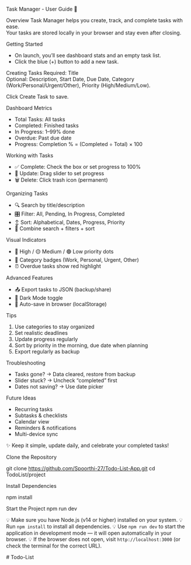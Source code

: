 Task Manager - User Guide 🎯

Overview
Task Manager helps you create, track, and complete tasks with ease.  
Your tasks are stored locally in your browser and stay even after closing.



Getting Started
- On launch, you’ll see dashboard stats and an empty task list.  
- Click the blue (+) button to add a new task.



Creating Tasks
Required: Title  
Optional: Description, Start Date, Due Date, Category (Work/Personal/Urgent/Other), Priority (High/Medium/Low).  

Click Create Task to save.



Dashboard Metrics
- Total Tasks: All tasks  
- Completed: Finished tasks  
- In Progress: 1–99% done  
- Overdue: Past due date  
- Progress: Completion % = (Completed ÷ Total) × 100  



Working with Tasks
- ✅ Complete: Check the box or set progress to 100%  
- 🔄 Update: Drag slider to set progress  
- 🗑 Delete: Click trash icon (permanent)  



Organizing Tasks
- 🔍 Search by title/description  
- 🎛 Filter: All, Pending, In Progress, Completed  
- ↕️ Sort: Alphabetical, Dates, Progress, Priority  
- 🔗 Combine search + filters + sort  



Visual Indicators
- 🔴 High / 🟡 Medium / 🟢 Low priority dots  
- 📌 Category badges (Work, Personal, Urgent, Other)  
- ⏰ Overdue tasks show red highlight  



Advanced Features
- 📤 Export tasks to JSON (backup/share)  
- 🌙 Dark Mode toggle  
- 💾 Auto-save in browser (localStorage)  



Tips
1. Use categories to stay organized  
2. Set realistic deadlines  
3. Update progress regularly  
4. Sort by priority in the morning, due date when planning  
5. Export regularly as backup  



Troubleshooting
- Tasks gone? → Data cleared, restore from backup  
- Slider stuck? → Uncheck “completed” first  
- Dates not saving? → Use date picker  



Future Ideas
- Recurring tasks  
- Subtasks & checklists  
- Calendar view  
- Reminders & notifications  
- Multi-device sync  



✨ Keep it simple, update daily, and celebrate your completed tasks! 

Clone the Repository

git clone https://github.com/Spoorthi-27/Todo-List-App.git
cd TodoList/project

Install Dependencies

npm install


Start the Project
npm run dev

💡 Make sure you have Node.js (v14 or higher) installed on your system.
💡 Run `npm install` to install all dependencies.
💡 Use `npm run dev` to start the application in development mode — it will open automatically in your browser.
💡 If the browser does not open, visit `http://localhost:3000` (or check the terminal for the correct URL).

#   T o d o - L i s t  
 